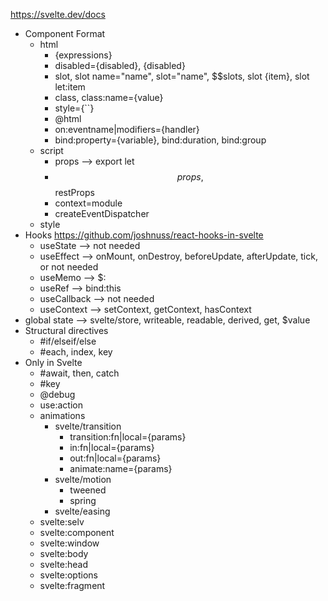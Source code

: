 https://svelte.dev/docs

- Component Format
  - html
    - {expressions}
    - disabled={disabled}, {disabled}
    - slot, slot name="name", slot="name", $$slots, slot {item}, slot let:item
    - class, class:name={value}
    - style={``}
    - @html
    - on:eventname|modifiers={handler}
    - bind:property={variable}, bind:duration, bind:group
  - script
    - props --> export let
    - $$props, $$restProps
    - context=module
    - createEventDispatcher
  - style
- Hooks https://github.com/joshnuss/react-hooks-in-svelte
  - useState --> not needed
  - useEffect --> onMount, onDestroy, beforeUpdate, afterUpdate, tick, or not needed
  - useMemo --> $:
  - useRef --> bind:this
  - useCallback --> not needed
  - useContext --> setContext, getContext, hasContext
- global state --> svelte/store, writeable, readable, derived, get, $value
- Structural directives
  - #if/elseif/else
  - #each, index, key
- Only in Svelte
  - #await, then, catch
  - #key
  - @debug
  - use:action
  - animations
    - svelte/transition
      - transition:fn|local={params}
      - in:fn|local={params}
      - out:fn|local={params}
      - animate:name={params}
    - svelte/motion
      - tweened
      - spring
    - svelte/easing
  - svelte:selv
  - svelte:component
  - svelte:window
  - svelte:body
  - svelte:head
  - svelte:options
  - svelte:fragment
